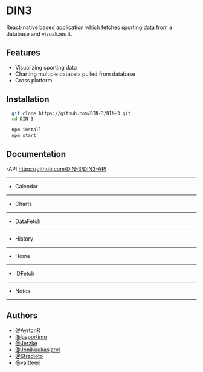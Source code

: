 
# DIN3

React-native based application which fetches sporting data from a database and visualizes it.


## Features

- Visualizing sporting data
- Charting multiple datasets pulled from database
- Cross platform


## Installation

```bash
  git clone https://github.com/DIN-3/DIN-3.git
  cd DIN-3
```

```bash
  npm install
  npm start
```

    
## Documentation

-API
https://github.com/DIN-3/DIN3-API
***
- Calendar
***
- Charts
***
- DataFetch
***
- History
***
- Home
***
- IDFetch
***
- Notes
***


## Authors

- [@AyrtonR](https://github.com/AyrtonR)
- [@jayportimo](https://github.com/jayportimo)
- [@Jerzke](https://github.com/Jerzke)
- [@JoniKuukasjarvi](https://github.com/JoniKuukasjarvi)
- [@Stradioto](https://github.com/Stradioto)
- [@valtteeri](https://github.com/valtteeri)


